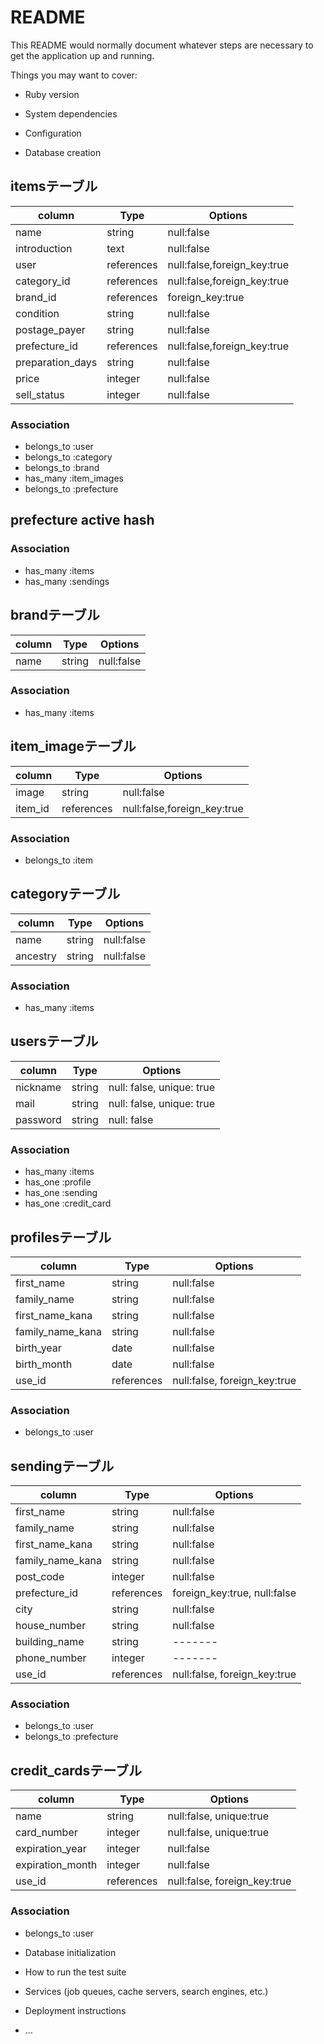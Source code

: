 # README

This README would normally document whatever steps are necessary to get the
application up and running.

Things you may want to cover:

* Ruby version

* System dependencies

* Configuration

* Database creation

## itemsテーブル
|column|Type|Options|
|------|----|-------|
|name|string|null:false|
|introduction|text|null:false|
|user|references|null:false,foreign_key:true|
|category_id|references|null:false,foreign_key:true|
|brand_id|references|foreign_key:true|
|condition|string|null:false|
|postage_payer|string|null:false|
|prefecture_id|references|null:false,foreign_key:true|(active_hash)
|preparation_days|string|null:false|
|price|integer|null:false|
|sell_status|integer|null:false|

### Association
- belongs_to :user
- belongs_to :category
- belongs_to :brand
- has_many :item_images
- belongs_to :prefecture

## prefecture active hash

### Association
- has_many :items
- has_many :sendings


## brandテーブル
|column|Type|Options|
|------|----|-------|
|name|string|null:false|

### Association
- has_many :items

## item_imageテーブル
|column|Type|Options|
|------|----|-------|
|image|string|null:false|
|item_id|references|null:false,foreign_key:true|

### Association
- belongs_to :item

## categoryテーブル
|column|Type|Options|
|------|----|-------|
|name|string|null:false|
|ancestry|string|null:false|(gem)

### Association
- has_many :items

## usersテーブル
|column|Type|Options|
|------|----|-------|
|nickname|string|null: false, unique: true|
|mail|string|null: false, unique: true|
|password|string|null: false|
### Association
- has_many :items
- has_one :profile
- has_one :sending
- has_one :credit_card


## profilesテーブル
|column|Type|Options|
|------|----|-------|
|first_name|string|null:false|
|family_name|string|null:false|
|first_name_kana|string|null:false|
|family_name_kana|string|null:false|
|birth_year|date|null:false|
|birth_month|date|null:false|
|use_id|references|null:false, foreign_key:true|

### Association
- belongs_to :user

## sendingテーブル
|column|Type|Options|
|------|----|-------|
|first_name|string|null:false|
|family_name|string|null:false|
|first_name_kana|string|null:false|
|family_name_kana|string|null:false|
|post_code|integer|null:false|
|prefecture_id|references|foreign_key:true, null:false|
|city|string|null:false|
|house_number|string|null:false|
|building_name|string|-------|
|phone_number|integer|-------|
|use_id|references|null:false, foreign_key:true|

### Association
- belongs_to :user
- belongs_to :prefecture

## credit_cardsテーブル
|column|Type|Options|
|------|----|-------|
|name|string|null:false, unique:true|
|card_number|integer|null:false, unique:true|
|expiration_year|integer|null:false|
|expiration_month|integer|null:false|
|use_id|references|null:false, foreign_key:true|

### Association
- belongs_to :user

* Database initialization

* How to run the test suite

* Services (job queues, cache servers, search engines, etc.)

* Deployment instructions

* ...


